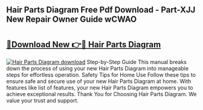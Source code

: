 ## Hair Parts Diagram Free Pdf Download - Part-XJJ New Repair Owner Guide wCWAO

# <h2><a href="http://dfi02bf.blite.top/?on=Hair+Parts+Diagram">🔗Download New 👉🔴 Hair Parts Diagram</a></h2>

[![Hair Parts Diagram download](https://i.imgur.com/lujVjoI.png)](http://dfi02bf.blite.top/?on=Hair+Parts+Diagram)
Step-by-Step Guide This manual breaks down the process of using your new Hair Parts Diagram into manageable steps for effortless operation. Safety Tips for Home Use Follow these tips to ensure safe and secure use of your new Hair Parts Diagram at home. With features like list of features, your new Hair Parts Diagram empowers you to achieve exceptional results. Thank You for Choosing Hair Parts Diagram. We value your trust and support.
